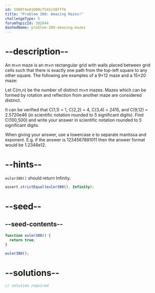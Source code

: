 ```yaml
---
id: 5900f4e81000cf542c50fffb
title: "Problem 380: Amazing Mazes!"
challengeType: 5
forumTopicId: 302044
dashedName: problem-380-amazing-mazes
---
```


# --description--

An m×n maze is an m×n rectangular grid with walls placed between grid cells such that there is exactly one path from the top-left square to any other square. The following are examples of a 9×12 maze and a 15×20 maze:

Let C(m,n) be the number of distinct m×n mazes. Mazes which can be formed by rotation and reflection from another maze are considered distinct.

It can be verified that C(1,1) = 1, C(2,2) = 4, C(3,4) = 2415, and C(9,12) = 2.5720e46 (in scientific notation rounded to 5 significant digits). Find C(100,500) and write your answer in scientific notation rounded to 5 significant digits.

When giving your answer, use a lowercase e to separate mantissa and exponent. E.g. if the answer is 1234567891011 then the answer format would be 1.2346e12.

# --hints--

`euler380()` should return Infinity.

```js
assert.strictEqual(euler380(), Infinity);
```

# --seed--

## --seed-contents--

```js
function euler380() {
  return true;
}

euler380();
```

# --solutions--

```js
// solution required
```
